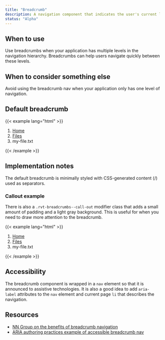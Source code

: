 ```yaml
---
title: "Breadcrumb"
description: A navigation component that indicates the user's current location in the nav hierarchy
status: "Alpha"
---
```

## When to use
Use breadcrumbs when your application has multiple levels in the navigation hierarchy. Breadcrumbs can help users navigate quickly between these levels.

## When to consider something else
Avoid using the breadcrumb nav when your application only has one level of navigation.

## Default breadcrumb
{{< example lang="html" >}}<nav role="navigation" aria-label="Breadcrumbs">
    <ol class="rvt-breadcrumbs">
        <li><a href="#0"> Home </a></li>
        <li><a href="#0"> Files </a></li>
        <li aria-label="Current page">my-file.txt</li>
    </ol>
</nav>
{{< /example >}}

## Implementation notes
The default breadcrumb is minimally styled with CSS-generated content (/) used as separators.

### Callout example
There is also a `.rvt-breadcrumbs--call-out` modifier class that adds a small amount of padding and a light gray background. This is useful for when you need to draw more attention to the breadcrumb.

{{< example lang="html" >}}<nav role="navigation" aria-label="Breadcrumbs call out">
    <ol class="rvt-breadcrumbs rvt-breadcrumbs--call-out">
        <li><a href="#0"> Home </a></li>
        <li><a href="#0"> Files </a></li>
        <li aria-label="Current page">my-file.txt</li>
    </ol>
</nav>
{{< /example >}}

## Accessibility
The breadcrumb component is wrapped in a `nav` element so that it is announced to assistive technologies. It is also a good idea to add `aria-label` attributes to the `nav` element and current page `li` that describes the navigation.

## Resources
- [NN Group on the benefits of breadcrumb navigation](https://www.nngroup.com/articles/breadcrumb-navigation-useful/)
- [ARIA authoring practices example of accessible breadcrumb nav](https://www.w3.org/TR/wai-aria-practices/examples/breadcrumb/index.html)
